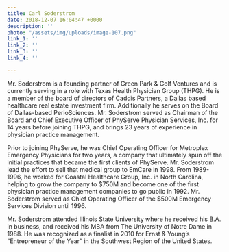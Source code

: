 ```yaml
---
title: Carl Soderstrom
date: 2018-12-07 16:04:47 +0000
description: ''
photo: "/assets/img/uploads/image-107.png"
link_1: ''
link_2: ''
link_3: ''
link_4: ''

---
```

Mr. Soderstrom is a founding partner of Green Park & Golf Ventures and is currently serving in a role with Texas Health Physician Group (THPG). He is a member of the board of directors of Caddis Partners, a Dallas based healthcare real estate investment firm. Additionally he serves on the Board of Dallas-based PerioSciences. Mr. Soderstrom served as Chairman of the Board and Chief Executive Officer of PhyServe Physician Services, Inc. for 14 years before joining THPG, and brings 23 years of experience in physician practice management.

Prior to joining PhyServe, he was Chief Operating Officer for Metroplex Emergency Physicians for two years, a company that ultimately spun off the initial practices that became the first clients of PhyServe. Mr. Soderstrom lead the effort to sell that medical group to EmCare in 1998. From 1989- 1996, he worked for Coastal Healthcare Group, Inc. in North Carolina, helping to grow the company to $750M and become one of the first physician practice management companies to go public in 1992. Mr. Soderstrom served as Chief Operating Officer of the $500M Emergency Services Division until 1996.

Mr. Soderstrom attended Illinois State University where he received his B.A. in business, and received his MBA from The University of Notre Dame in 1988. He was recognized as a finalist in 2010 for Ernst & Young’s “Entrepreneur of the Year” in the Southwest Region of the United States.